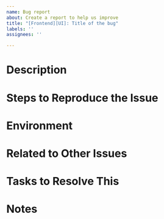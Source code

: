 ```yaml
---
name: Bug report
about: Create a report to help us improve
title: "[Frontend][UI]: Title of the bug"
labels: ''
assignees: ''

---
```


# Description
<!--
describe expected vs actual behavior

if applicable and relevant include any of the following:

- screenshots
- stack trace
- filename and line number where the code breaks
- other debug output
- minimal code examples/test case that produces the issue (especially if it relates to library code)
- dom snippets
- JSON of the broken state
- etc
-->

# Steps to Reproduce the Issue
<!--
Explain in detail hoe to reproduce the issue:

1. Do Something
2. ???
3. Bug

In best case provide a [stackblitz](stackblitz.com) example

-->

# Environment
<!-- 
Include versions like the following as well as any additional context that's relevant to the issue:

- Version of the app or even better git commit id (get via `git log --oneline | head -n 1`): e.g. 123a456
- Browser version (get via Help»About): e.g. FF 77.0.1
- IDE and version (if relevant to the issue)
- Lib versions installed: (get all versions by running `yarn nx version`)
e.g. 
```
Angular CLI: 10.0.5
Node: 12.16.2
OS: win32 x64

Angular: 10.0.7
... animations, common, compiler, compiler-cli, core, forms
... language-service, platform-browser, platform-browser-dynamic
... router
Ivy Workspace: Yes

Package                           Version
-----------------------------------------------------------
@angular-devkit/architect         0.1000.5
@angular-devkit/build-angular     0.1000.5
@angular-devkit/build-optimizer   0.1000.5
@angular-devkit/build-webpack     0.1000.5
@angular-devkit/core              10.0.5
@angular-devkit/schematics        10.0.5
@angular/cdk                      10.1.2
@angular/cli                      10.0.5
@angular/material                 10.1.2
@ngtools/webpack                  10.0.5
@schematics/angular               10.0.5
@schematics/update                0.1000.5
ng-packagr                        10.0.3
rxjs                              6.6.2
typescript                        3.9.7
webpack                           4.43.0
```
-->

# Related to Other Issues
<!--
If applicable, otherwise remove a section
-->

# Tasks to Resolve This
<!--
If a breakdown into steps required to fix the issue is already possible. Otherwise, remove this section.
-->

# Notes
<!--
Anything that didn't fit into the above categories. Remove this section if it isn't needed.
-->